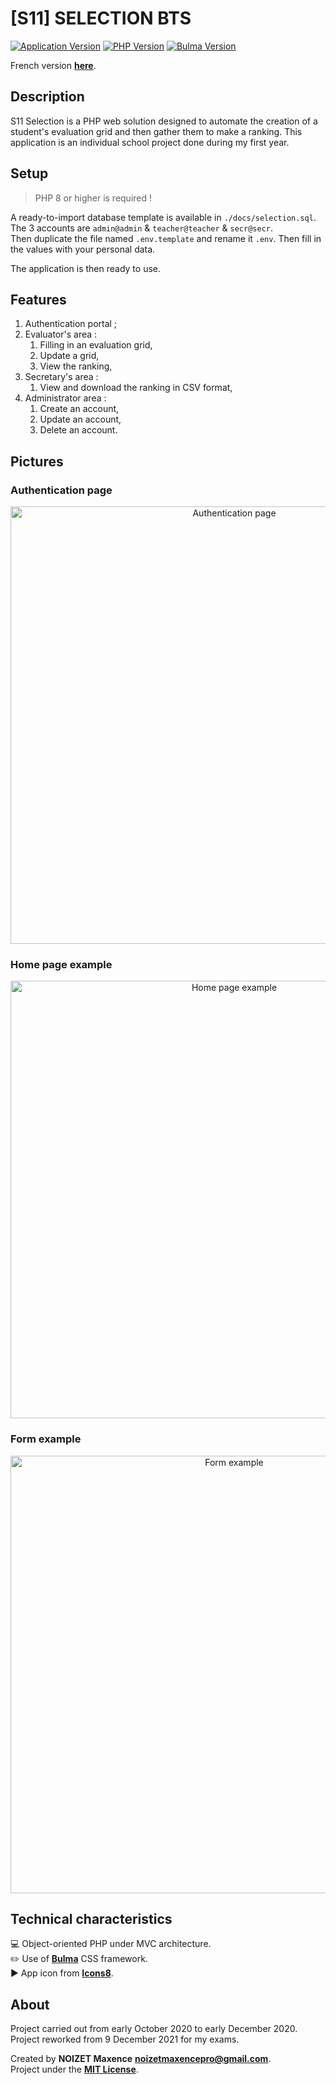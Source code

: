 # [S11] SELECTION BTS

[![Application Version](https://img.shields.io/badge/version-1.0.1-9cf)](https://github.com/25thMaxouuu/s11-selection)
[![PHP Version](https://img.shields.io/badge/php-%3E%3D%208.0.13-%37278AB)](https://www.php.net/)
[![Bulma Version](https://img.shields.io/badge/dynamic/json?color=%2300D1B2&label=Bulma&query=%24.version&url=https%3A%2F%2Fraw.githubusercontent.com%2Fjgthms%2Fbulma%2Fmaster%2Fpackage.json)](https://bulma.io/)

French version **[here](https://github.com/25thMaxouuu/s11-selection/blob/main/docs/README-FR.md)**.

## Description

S11 Selection is a PHP web solution designed to automate the creation of a student's evaluation grid and then gather them to make a ranking. This application is an individual school project done during my first year.

## Setup

> PHP 8 or higher is required !

A ready-to-import database template is available in `./docs/selection.sql`. The 3 accounts are `admin@admin` & `teacher@teacher` & `secr@secr`.\
Then duplicate the file named `.env.template` and rename it `.env`. Then fill in the values with your personal data.

The application is then ready to use.

## Features

1. Authentication portal ;
2. Evaluator's area :
   1. Filling in an evaluation grid,
   2. Update a grid,
   3. View the ranking,
3. Secretary's area :
   1. View and download the ranking in CSV format,
4. Administrator area :
   1. Create an account,
   2. Update an account,
   3. Delete an account.

## Pictures

### Authentication page

<p align="center">
   <img alt="Authentication page" width="700" src="./README-PICTURES/auth-home.jpg">
</p>

### Home page example

<p align="center">
   <img alt="Home page example" width="700" src="./README-PICTURES/home-example.jpg">
</p>

### Form example

<p align="center">
   <img alt="Form example" width="700" src="./README-PICTURES/form-example.jpg">
</p>

## Technical characteristics

:computer: Object-oriented PHP under MVC architecture.\
:pencil2: Use of **[Bulma](https://bulma.io/documentation/overview/start/)** CSS framework.\
:arrow_forward: App icon from **[Icons8](https://icons8.com/icon/64044/grid)**.

## About

Project carried out from early October 2020 to early December 2020. Project reworked from 9 December 2021 for my exams.

Created by **NOIZET Maxence** **<noizetmaxencepro@gmail.com>**.\
Project under the **[MIT License](https://opensource.org/licenses/MIT)**.
